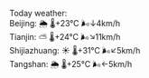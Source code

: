 Today weather:  
Beijing: 🌦   🌡️+23°C 🌬️↓4km/h  
Tianjin: ⛅️  🌡️+24°C 🌬️↘11km/h  
Shijiazhuang: ☀️   🌡️+31°C 🌬️↙5km/h  
Tangshan: 🌦   🌡️+25°C 🌬️←5km/h  
